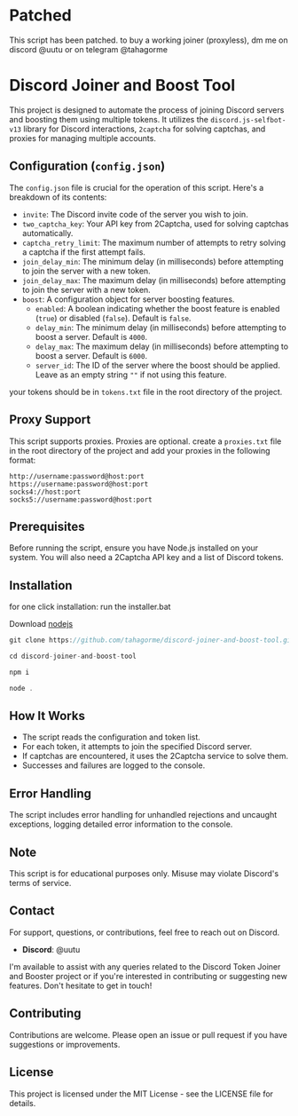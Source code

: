 # Patched
This script has been patched. to buy a working joiner (proxyless), dm me on discord @uutu or on telegram @tahagorme


# Discord Joiner and Boost Tool

This project is designed to automate the process of joining Discord servers and boosting them using multiple tokens. It utilizes the `discord.js-selfbot-v13` library for Discord interactions, `2captcha` for solving captchas, and proxies for managing multiple accounts.

## Configuration (`config.json`)

The `config.json` file is crucial for the operation of this script. Here's a breakdown of its contents:

- `invite`: The Discord invite code of the server you wish to join.
- `two_captcha_key`: Your API key from 2Captcha, used for solving captchas automatically.
- `captcha_retry_limit`: The maximum number of attempts to retry solving a captcha if the first attempt fails.
- `join_delay_min`: The minimum delay (in milliseconds) before attempting to join the server with a new token.
- `join_delay_max`: The maximum delay (in milliseconds) before attempting to join the server with a new token.
- `boost`: A configuration object for server boosting features.
  - `enabled`: A boolean indicating whether the boost feature is enabled (`true`) or disabled (`false`). Default is `false`.
  - `delay_min`: The minimum delay (in milliseconds) before attempting to boost a server. Default is `4000`.
  - `delay_max`: The maximum delay (in milliseconds) before attempting to boost a server. Default is `6000`.
  - `server_id`: The ID of the server where the boost should be applied. Leave as an empty string `""` if not using this feature.


your tokens should be in `tokens.txt` file in the root directory of the project.

## Proxy Support
 
This script supports proxies. Proxies are optional. create a `proxies.txt` file in the root directory of the project and add your proxies in the following format:

```plaintext
http://username:password@host:port
https://username:password@host:port
socks4://host:port
socks5://username:password@host:port
```

## Prerequisites

Before running the script, ensure you have Node.js installed on your system. You will also need a 2Captcha API key and a list of Discord tokens.


## Installation
for one click installation: run the installer.bat

Download [nodejs](https://nodejs.org/)



```javascript
git clone https://github.com/tahagorme/discord-joiner-and-boost-tool.git
```

```javascript
cd discord-joiner-and-boost-tool
```

```bash
npm i
```

```javascript
node .
```




## How It Works

- The script reads the configuration and token list.
- For each token, it attempts to join the specified Discord server.
- If captchas are encountered, it uses the 2Captcha service to solve them.
- Successes and failures are logged to the console.

## Error Handling

The script includes error handling for unhandled rejections and uncaught exceptions, logging detailed error information to the console.

## Note

This script is for educational purposes only. Misuse may violate Discord's terms of service.

## Contact

For support, questions, or contributions, feel free to reach out on Discord.

- **Discord**: @uutu

I'm available to assist with any queries related to the Discord Token Joiner and Booster project or if you're interested in contributing or suggesting new features. Don't hesitate to get in touch!

## Contributing

Contributions are welcome. Please open an issue or pull request if you have suggestions or improvements.

## License

This project is licensed under the MIT License - see the LICENSE file for details.
